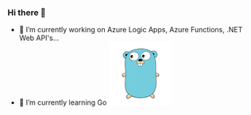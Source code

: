 ### Hi there 👋

- 🔭 I’m currently working on Azure Logic Apps, Azure Functions, .NET Web API's...
- 🌱 I’m currently learning Go
![](golang.png)
